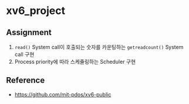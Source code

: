 # xv6_project
## Assignment
1. `read()` System call이 호출되는 숫자를 카운팅하는 `getreadcount()` System call 구현
2. Process priority에 따라 스케쥴링하는 Scheduler 구현

## Reference
- https://github.com/mit-pdos/xv6-public
